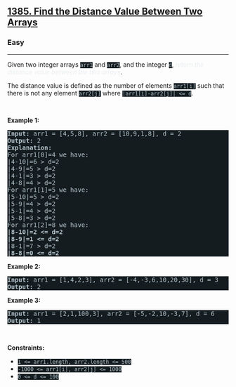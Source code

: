 <h2><a href="https://leetcode.com/problems/find-the-distance-value-between-two-arrays/">1385. Find the Distance Value Between Two Arrays</a></h2><h3>Easy</h3><hr><div><p>Given two integer arrays <code style="background-color: rgb(20, 28, 32) !important; color: rgb(183, 198, 205) !important;">arr1</code> and <code style="background-color: rgb(20, 28, 32) !important; color: rgb(183, 198, 205) !important;">arr2</code>, and the integer <code style="background-color: rgb(20, 28, 32) !important; color: rgb(183, 198, 205) !important;">d</code>, <em style="color: rgb(234, 238, 241) !important;">return the distance value between the two arrays</em>.</p>

<p>The distance value is defined as the number of elements <code style="background-color: rgb(20, 28, 32) !important; color: rgb(183, 198, 205) !important;">arr1[i]</code> such that there is not any element <code style="background-color: rgb(20, 28, 32) !important; color: rgb(183, 198, 205) !important;">arr2[j]</code> where <code style="background-color: rgb(20, 28, 32) !important; color: rgb(183, 198, 205) !important;">|arr1[i]-arr2[j]| &lt;= d</code>.</p>

<p>&nbsp;</p>
<p><strong class="example">Example 1:</strong></p>

<pre style="background-color: rgb(20, 28, 32) !important; color: rgb(182, 198, 206) !important;"><strong>Input:</strong> arr1 = [4,5,8], arr2 = [10,9,1,8], d = 2
<strong>Output:</strong> 2
<strong>Explanation:</strong> 
For arr1[0]=4 we have: 
|4-10|=6 &gt; d=2 
|4-9|=5 &gt; d=2 
|4-1|=3 &gt; d=2 
|4-8|=4 &gt; d=2 
For arr1[1]=5 we have: 
|5-10|=5 &gt; d=2 
|5-9|=4 &gt; d=2 
|5-1|=4 &gt; d=2 
|5-8|=3 &gt; d=2
For arr1[2]=8 we have:
<strong>|8-10|=2 &lt;= d=2</strong>
<strong>|8-9|=1 &lt;= d=2</strong>
|8-1|=7 &gt; d=2
<strong>|8-8|=0 &lt;= d=2</strong>
</pre>

<p><strong class="example">Example 2:</strong></p>

<pre style="background-color: rgb(20, 28, 32) !important; color: rgb(182, 198, 206) !important;"><strong>Input:</strong> arr1 = [1,4,2,3], arr2 = [-4,-3,6,10,20,30], d = 3
<strong>Output:</strong> 2
</pre>

<p><strong class="example">Example 3:</strong></p>

<pre style="background-color: rgb(20, 28, 32) !important; color: rgb(182, 198, 206) !important;"><strong>Input:</strong> arr1 = [2,1,100,3], arr2 = [-5,-2,10,-3,7], d = 6
<strong>Output:</strong> 1
</pre>

<p>&nbsp;</p>
<p><strong>Constraints:</strong></p>

<ul>
	<li><code style="background-color: rgb(20, 28, 32) !important; color: rgb(183, 198, 205) !important;">1 &lt;= arr1.length, arr2.length &lt;= 500</code></li>
	<li><code style="background-color: rgb(20, 28, 32) !important; color: rgb(183, 198, 205) !important;">-1000 &lt;= arr1[i], arr2[j] &lt;= 1000</code></li>
	<li><code style="background-color: rgb(20, 28, 32) !important; color: rgb(183, 198, 205) !important;">0 &lt;= d &lt;= 100</code></li>
</ul>
</div>